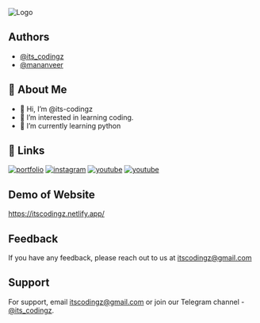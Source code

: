 
![Logo](https://i.ibb.co/StdZ4GT/itscodingz.jpg)

## Authors

- [@its_codingz](https://www.github.com/its-codingz)
- [@mananveer](https://www.instagram.com/manan_0880)

## 🚀 About Me
- 👋 Hi, I’m @its-codingz
- 👀 I’m interested in learning coding.
- 🌱 I’m currently learning python


## 🔗 Links
[![portfolio](https://img.shields.io/badge/my_portfolio-000?style=for-the-badge&logo=ko-fi&logoColor=white)](https://itscodingz.netlify.app/)
[![instagram](https://img.shields.io/badge/Instagram-0A66C2?style=for-the-badge&logo=instagram&logoColor=white)](https://www.instagram.com/its_codingz)
[![youtube](https://img.shields.io/badge/telegram-3A67A2?style=for-the-badge&logo=telegram&logoColor=white)](https://t.me/its_codingz)
[![youtube](https://img.shields.io/badge/youtube-1DA1F2?style=for-the-badge&logo=youtube&logoColor=white)](https://www.youtube.com/channel/UCKDPdfslI7R2yqFz-dACyeg)


## Demo of Website

https://itscodingz.netlify.app/


## Feedback

If you have any feedback, please reach out to us at itscodingz@gmail.com


## Support

For support, email itscodingz@gmail.com or join our Telegram channel - [@its_codingz](https://www.github.com/its-codingz).

